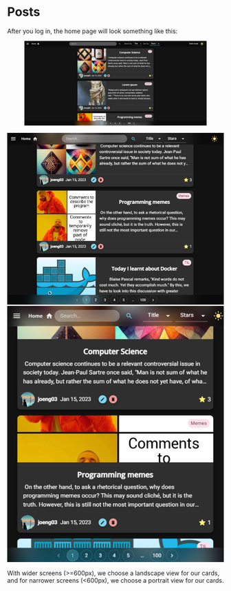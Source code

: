 # Posts

After you log in, the home page will look something like this:&#x20;

<figure><img src="../.gitbook/assets/image (14).png" alt=""><figcaption></figcaption></figure>

![](<../.gitbook/assets/image (13).png>)![](../.gitbook/assets/image.png)

With wider screens (>=600px), we choose a landscape view for our cards, and for narrower screens (<600px), we choose a portrait view for our cards.

